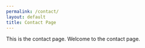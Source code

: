 ```yaml
---
permalink: /contact/
layout: default
title: Contact Page
---
```

This is the contact page. Welcome to the contact page.